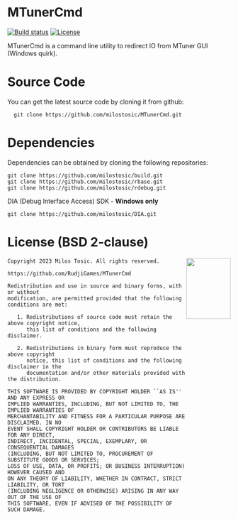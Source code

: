 MTunerCmd
======

[![Build status](https://ci.appveyor.com/api/projects/status/hfh74k15wqwc7ly2?svg=true)](https://ci.appveyor.com/project/milostosic/MTunerCmd)
[![License](https://img.shields.io/badge/license-BSD--2%20clause-blue.svg)](https://github.com/milostosic/MTunerCmd/blob/master/LICENSE)

MTunerCmd is a command line utility to redirect IO from MTuner GUI (Windows quirk).

Source Code
======

You can get the latest source code by cloning it from github:

      git clone https://github.com/milostosic/MTunerCmd.git 

Dependencies
======

Dependencies can be obtained by cloning the following repositories:

	git clone https://github.com/milostosic/build.git
	git clone https://github.com/milostosic/rbase.git
	git clone https://github.com/milostosic/rdebug.git

DIA (Debug Interface Access) SDK - **Windows only**

	git clone https://github.com/milostosic/DIA.git

License (BSD 2-clause)
======

<a href="http://opensource.org/licenses/BSD-2-Clause" target="_blank">
<img align="right" src="https://opensource.org/wp-content/uploads/2022/10/osi-badge-dark.svg" width="100" height="137">
</a>

	Copyright 2023 Milos Tosic. All rights reserved.
	
	https://github.com/RudjiGames/MTunerCmd
	
	Redistribution and use in source and binary forms, with or without
	modification, are permitted provided that the following conditions are met:
	
	   1. Redistributions of source code must retain the above copyright notice,
	      this list of conditions and the following disclaimer.
	
	   2. Redistributions in binary form must reproduce the above copyright
	      notice, this list of conditions and the following disclaimer in the
	      documentation and/or other materials provided with the distribution.
	
	THIS SOFTWARE IS PROVIDED BY COPYRIGHT HOLDER ``AS IS'' AND ANY EXPRESS OR
	IMPLIED WARRANTIES, INCLUDING, BUT NOT LIMITED TO, THE IMPLIED WARRANTIES OF
	MERCHANTABILITY AND FITNESS FOR A PARTICULAR PURPOSE ARE DISCLAIMED. IN NO
	EVENT SHALL COPYRIGHT HOLDER OR CONTRIBUTORS BE LIABLE FOR ANY DIRECT,
	INDIRECT, INCIDENTAL, SPECIAL, EXEMPLARY, OR CONSEQUENTIAL DAMAGES
	(INCLUDING, BUT NOT LIMITED TO, PROCUREMENT OF SUBSTITUTE GOODS OR SERVICES;
	LOSS OF USE, DATA, OR PROFITS; OR BUSINESS INTERRUPTION) HOWEVER CAUSED AND
	ON ANY THEORY OF LIABILITY, WHETHER IN CONTRACT, STRICT LIABILITY, OR TORT
	(INCLUDING NEGLIGENCE OR OTHERWISE) ARISING IN ANY WAY OUT OF THE USE OF
	THIS SOFTWARE, EVEN IF ADVISED OF THE POSSIBILITY OF SUCH DAMAGE. 
